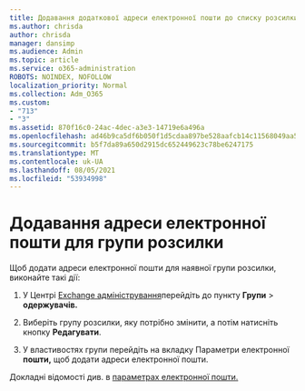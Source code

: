 ```yaml
---
title: Додавання додаткової адреси електронної пошти до списку розсилки (713)
ms.author: chrisda
author: chrisda
manager: dansimp
ms.audience: Admin
ms.topic: article
ms.service: o365-administration
ROBOTS: NOINDEX, NOFOLLOW
localization_priority: Normal
ms.collection: Adm_O365
ms.custom:
- "713"
- "3"
ms.assetid: 870f16c0-24ac-4dec-a3e3-14719e6a496a
ms.openlocfilehash: ad46b9ca5df6b050f1d5cdaa897be528aafcb14c11568049aa512c4f65645392
ms.sourcegitcommit: b5f7da89a650d2915dc652449623c78be6247175
ms.translationtype: MT
ms.contentlocale: uk-UA
ms.lasthandoff: 08/05/2021
ms.locfileid: "53934998"
---
```

# <a name="add-an-email-address-for-a-distribution-group"></a>Додавання адреси електронної пошти для групи розсилки

Щоб додати адреси електронної пошти для наявної групи розсилки, виконайте такі дії:

1. У Центрі [Exchange адміністрування](https://outlook.office365.com/ecp/)перейдіть до пункту **Групи** \> **одержувачів.**

2. Виберіть групу розсилки, яку потрібно змінити, а потім натисніть кнопку **Редагувати**.

3. У властивостях групи перейдіть на вкладку Параметри електронної **пошти,** щоб додати адреси електронної пошти. 

Докладні відомості див. в [параметрах електронної пошти.](https://technet.microsoft.com/library/bb124513.aspx#emailoptions)
